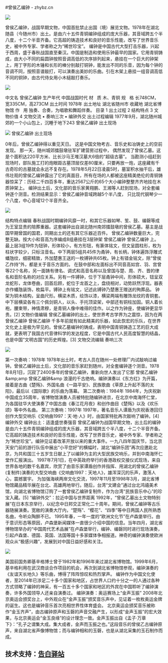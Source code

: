 #曾侯乙编钟 - zhybz.cn

<img src="https://raw.githubusercontent.com/ly2018/ly2018.github.io/master/b8014a90f603738d8651f682bb1bb051f819ec73.jpg">

曾侯乙编钟，战国早期文物，中国首批禁止出国（境）展览文物。1978年在湖北随县（今随州市）出土。是由六十五件青铜编钟组成的庞大乐器，其音域跨五个半八度，十二个半音齐备。它高超的铸造技术和良好的音乐性能，改写了世界音乐史，被中外专家、学者称之为“稀世珍宝”。
编钟是中国古代大型打击乐器，兴起于西周，盛于春秋战国直至秦汉。中国是制造和使用乐钟最早的国家。它用青铜铸成，由大小不同的扁圆钟按照音调高低的次序排列起来，悬挂在一个巨大的钟架上，用丁字形的木锤和长形的棒分别敲打铜钟，能发出不同的乐音，因为每个钟的音调不同，按照音谱敲打，可以演奏出美妙的乐曲。引在木架上悬挂一组音调高低不同的铜钟，由古代侍女用小木槌敲打奏乐。

<img src="https://raw.githubusercontent.com/ly2018/ly2018.github.io/master/63d0f703918fa0ecd72a0120269759ee3d6ddb2a.jpg">

中文名 曾侯乙编钟 生产年代 中国战国时代 材    质 木、青铜 规    格 长748CM，宽335CM，高273CM 出土时间 1978年 出土地址 湖北省随州市 收藏地 湖北省博物馆 作    用 独奏、合奏，为唱歌和舞蹈伴奏。
目录
1 出土过程
2 结构特点
3 文物价值
4 文物交流
▪ 奏响三次
▪ 编钟外交
出土过程编辑
1977年9月，湖北随州城郊的一个小山包上，沉睡于地下243
曾侯乙编钟 出土现场

<img src="https://raw.githubusercontent.com/ly2018/ly2018.github.io/master/a71ea8d3fd1f41346d2e8a77251f95cad1c85e9a.jpg">
曾侯乙编钟 出土现场

0年后，曾侯乙编钟得以重见天日。 这是中国文物考古、音乐史和冶铸史上的空前发现。 那一天，随州城郊擂鼓墩驻军扩建营房过程中， 偶然发现了曾侯乙墓。这是个面积达220平方米、比长沙马王堆汉墓大6倍的“超级古墓”。 当勘测小组赶到现场时，部队施工打的炮眼距古墓顶层仅差80厘米，只要再放一炮，这座藏有千古奇珍的古墓就会永远不复存在。1978年5月22日凌晨5时，墓室积水抽干后，雄伟壮观的曾侯乙编钟露出了它的真面目，所有在场的人都被这座精美绝伦的青铜铸器惊呆了：历经二千四百多年，重达2567公斤的65个大小编钟整整齐齐地挂在木质钟架上。
编钟出土后，文化部的音乐家黄翔鹏、王湘等人赶到现场，对全套编钟逐个测音。检测结果显示：曾侯乙编钟音域跨越5个半八度， 只比现代钢琴少一个八度，中心音域12个半音齐全。

<img src="https://raw.githubusercontent.com/ly2018/ly2018.github.io/master/9345d688d43f879424102d03d21b0ef41bd53a2b.jpg">

结构特点编辑
春秋战国时期编钟风靡一时，和其它乐器如琴、笙、鼓、编磬等成为王室显贵的陪葬重器。这套编钟出自湖北随州南郊擂鼓墩的曾侯乙墓。墓主是战国早期曾国的国君，同期出土的还有其它乐器近百件。
曾侯乙编钟数量巨大，完整无缺。按大小和音高为序编成8组悬挂在3层钟架
曾侯乙编钟
曾侯乙编钟
上。最上层3组19件为钮钟，形体较小，有方形钮，有篆体铭文，但文呈圆柱形，枚为柱状字较少，只标注音名。中下两层5组共45件为甬钟，有长柄，钟体遍饰浮雕式蟠虺纹，细密精致，外加楚惠王送的一枚镈钟共65枚。钟上有错金铭文，除“曾侯乙作持”外，都是关于音乐方面的。
在鼓中部和左面标出不同音高如宫、羽、宫曾等22个名称，另一面铸有律名、调式和高音名称以及曾国与楚、周、齐、晋的律名和音阶名称的对应关系。另有一件镈钟，位于下层甬钟中间，形体硕大，钮呈双龙蛇形，龙体卷曲，回首后顾，蛇位于龙首之上，盘绕相对，动势跃然浮现。器表亦作蟠虺装饰，枚扁平。镈钟上有铭文，记述此镈钟乃楚惠王赠送的殉葬品。
钟架为铜木结构，呈曲尺形。横梁木质，绘饰以漆，横梁两端有雕饰龙纹的青铜套。中下层横梁各有三个佩剑铜人，以头、手托顶梁架，中部还有铜柱加固。铜人着长袍，腰束带，神情肃穆，是青铜人像中难得的佳作。以之作为钟座，使编钟更显华贵。[2] 
文物价值编辑
曾侯乙墓编钟的出土，使世界考古学界为之震惊，因为在两
曾侯乙编钟
曾侯乙编钟
千多年前就有如此精美的乐器，如此恢宏的乐队，在世界文化史上是极为罕见的。曾侯乙墓编钟的铸成，表明中国青铜铸造工艺的巨大成就，更表明了我国古代音律科学的发达程度，它是中国古代人民高度智慧的结晶，也是中国“文明古国”的历史辉煌。[3] 
文物交流编辑
奏响三次

<img src="https://raw.githubusercontent.com/ly2018/ly2018.github.io/master/9922720e0cf3d7ca8aa5440ff01fbe096b63a97c.jpg">

第一次奏响：1978年
1978年出土时，考古人员在随州一处修理厂内试敲响过编钟。曾侯乙编钟出土后，文化部的音乐家赶到随州，对全套编钟逐个测音。1978年8月1日，沉寂了2400多年的曾侯乙编钟，重新向世人发出了它那
曾侯乙编钟&amp;amp;amp
曾侯乙编钟&amp;amp
浪漫的千古绝响。编钟演奏以《东方红》为开篇，接着是古曲《楚殇》、外国名曲《一路平安》、民族歌曲《草原上升起不落的太阳》，最后以《国际歌》的乐曲为落幕。
第二次奏响：1984年
1984年，为庆祝新中国成立35周年，省博物馆演奏人员被特批随编钟进京，在北京中南海怀仁堂，为各国驻华大使演奏了中国古曲《春江花月夜》和创作曲目《楚殇》以及《欢乐颂》等中外名曲。
第三次奏响：1997年
1997年，著名音乐人谭盾为庆祝香港回归创作大型交响乐《交响曲1997：天·地·人》时，由国家特批再次敲响了编钟。[4] 
编钟外交
编钟出土：适逢盛世奏强音
曾侯乙编钟为战国早期文物，出土后的编钟是由六十五件青铜编钟组成的庞大乐器，其音域跨五个半八度，十二个半音齐备。它高超的铸造技术和良好的音乐性能，改写了世界音乐史，被中外专家、学者称之为“稀世珍宝”。编钟见证着改革开放以来的重大事件。一九八四年国庆节，当北京天安门前的游行队伍中展出“小平您好”的横幅时，湖北“编钟乐团”再次应邀赴北京，为共和国三十五岁生日献上了以编钟为主的大型民族交响乐，并到中南海怀仁堂作汇报演出。
1997年7月1日，在中英政府举行的香港政权交接仪式现场，来自世界各地的数千名嘉宾，欣赏了由音乐家谭盾创作并指挥、用湖北的曾侯乙编钟(复制件)演奏的大型交响曲《交响曲1997：天地人》，雄浑深沉的乐声，激荡人心，震撼寰宇。
为加强海峡两岸文化交流，1997年11月至1998年3月，湖北省博物馆藏品精华展在台北、高雄两地举行。随后，台湾“文建会”通过台北鸿禧美术馆，向湖北省博物馆订购了一套曾侯乙编钟复制件，作为台湾“民族音乐中心”的珍宝入藏。[5] 
“编钟外交”：拉近中国与世界距离
1992年，“曾侯乙墓出土文物特别展”在日本东京举行，以纪念中日邦交正常化二十周年。期间，曾侯乙编钟等古乐器随展演奏。宽敞的演奏大厅内，“楚殇”、“樱花”、“四季”等中日两国人民所熟悉名曲，令听众陶醉不已。
1995年春，一年一度的“欧洲文化节”在卢森堡举行。由于意识形态等原因，卢森堡新闻媒体一直很少介绍中国的信息。当年四月，湖北省博物馆举办的“中国周代艺术品展”在卢森堡举行，编钟、编磬同时进行现场演奏，引起卢森堡、德国、英国、法国等国十多家媒体争相报道。神奇的编钟演奏使欧洲观众从“极感兴趣”，发展到对中国日益好感和关注。

<img src="https://raw.githubusercontent.com/ly2018/ly2018.github.io/master/a71ea8d3fd1f41346d2e8a77251f95cad1c85e9a.jpg">

美国前国务卿基辛格博士曾于1982年和1996年来过湖北省博物馆。1999年6月，基辛格利用在武汉商谈合作项目的机会，再次到湖北省博物馆参观，编钟演奏的《友谊天长地久》等乐曲，博得了阵阵惊叹和热烈掌声。
编钟作为中国文化使者，至2014年已涉足二十多个国家和地区，占世界人口约十分之一的人通过各种方式领略了编钟的神采，有一百五十多个国家和地区的外宾在中国聆听了编钟演奏，许多外国领导人还亲自演奏过。
编钟演奏：奥运赛场上“金声玉振”
2008年北京奥运会颁奖台上，中外观众在“金声玉振”颁奖音乐声中，见证着一枚枚奥运金牌的诞生。这也是编钟音乐首次亮相世界性体育盛会。
北京奥运会颁奖音乐被称作“金玉齐声”，由古编钟原声和玉磬的声音交融产生，以形成“金声玉振”的宏大效果，与北京奥运会“金玉良缘”的设计理念一致。金声玉振出自《孟子·万章下》：“孔子之谓集大成。集大成者，金声而玉振之也。”这段音乐的曾侯乙古编钟原声，来自湖北省声像博物馆；而与编钟相和的玉磬，也是从湖北采集的玉石制作而成。

<h2>技术支持：<a target="_blank" href="http://gaoby.cn/">告白驿站</a></h2>
